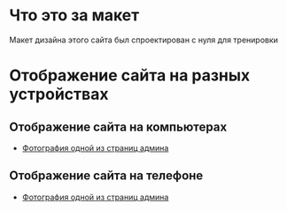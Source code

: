 # Что это за макет
Макет дизайна этого сайта был спроектирован с нуля для тренировки

# Отображение сайта на разных устройствах
## Отображение сайта на компьютерах
* [Фотография одной из страниц админа](https://disk.yandex.ru/i/G3-2OsZe0eOttw)
## Отображение сайта на телефоне
* [Фотография одной из страниц админа](https://disk.yandex.ru/i/o679j0hQZ6HVcw)
